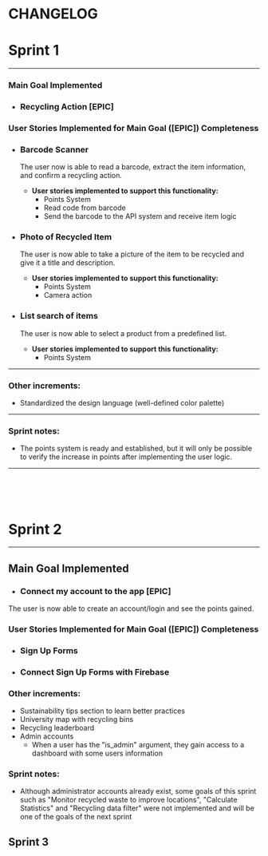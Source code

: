 # CHANGELOG

# Sprint 1
---
### Main Goal Implemented
- ### **Recycling Action [EPIC]**

### User Stories Implemented for Main Goal ([EPIC]) Completeness

- ### Barcode Scanner
  The user now is able to read a barcode, extract the item information, and confirm a recycling action.
  
  - **User stories implemented to support this functionality:**
    - Points System  
    - Read code from barcode  
    - Send the barcode to the API system and receive item logic  

- ### Photo of Recycled Item
  The user is now able to take a picture of the item to be recycled and give it a title and description.
  
  - **User stories implemented to support this functionality:**
    - Points System  
    - Camera action  

- ### List search of items
  The user is now able to select a product from a predefined list.
  
  - **User stories implemented to support this functionality:**
    - Points System
   
---    
### Other increments:
- Standardized the design language (well-defined color palette)
---
### Sprint notes:
  - The points system is ready and established, but it will only be possible to verify the increase in points after implementing the user logic.
___
 <br /><br /><br />
# Sprint 2
---
## Main Goal Implemented
- ### **Connect my account to the app [EPIC]**
The user is now able to create an account/login and see the points gained.

### User Stories Implemented for Main Goal ([EPIC]) Completeness

- ### Sign Up Forms
- ### Connect Sign Up Forms with Firebase

### Other increments:
- Sustainability tips section to learn better practices
- University map with recycling bins
- Recycling leaderboard
- Admin accounts
  - When a user has the "is_admin" argument, they gain access to a dashboard with some users information

### Sprint notes: 
  - Although administrator accounts already exist, some goals of this sprint such as "Monitor recycled waste to improve locations", "Calculate Statistics" and "Recycling data filter" were not implemented and will be one of the goals of the next sprint




## Sprint 3
